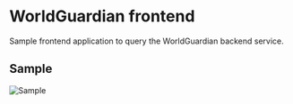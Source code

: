 # WorldGuardian frontend

Sample frontend application to query the WorldGuardian backend service.

## Sample

![Sample](images/sample.gif)
